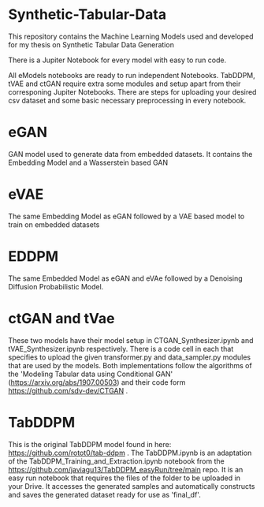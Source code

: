 # Synthetic-Tabular-Data
This repository contains the Machine Learning Models used and developed for my thesis on Synthetic Tabular Data Generation

There is a Jupiter Notebook for every model with easy to run code.

All eModels notebooks are ready to run independent Notebooks. TabDDPM, tVAE and ctGAN require extra some modules and setup apart from their corresponing Jupiter Notebooks. There are steps for uploading your desired csv dataset and some basic necessary preprocessing in every notebook.

# eGAN
GAN model used to generate data from embedded datasets. It contains the Embedding Model and a Wasserstein based GAN

# eVAE
The same Embedding Model as eGAN followed by a VAE based model to train on embedded datasets

# EDDPM
The same Embedded Model as eGAN and eVAe followed by a Denoising Diffusion Probabilistic Model. 

# ctGAN and tVae
These two models have their model setup in CTGAN_Synthesizer.ipynb and tVAE_Synthesizer.ipynb respectively. There is a code cell in each that specifies to upload the given transformer.py and data_sampler.py modules that are used by the models. Both implementations follow the algorithms of the 'Modeling Tabular data using Conditional GAN' (https://arxiv.org/abs/1907.00503) and their code form https://github.com/sdv-dev/CTGAN .

# TabDDPM
This is the original TabDDPM model found in here: https://github.com/rotot0/tab-ddpm . The TabDDPM.ipynb is an adaptation of the TabDDPM_Training_and_Extraction.ipynb notebook from the https://github.com/javiagu13/TabDDPM_easyRun/tree/main repo. It is an easy run notebook that requires the files of the folder to be uploaded in your Drive. It accesses the generated samples and automatically constructs and saves the generated dataset ready for use as 'final_df'.
